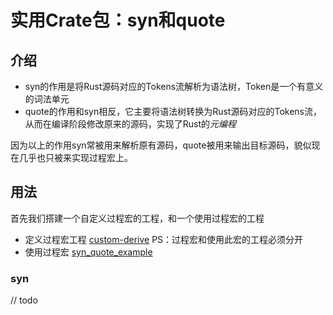 # 实用Crate包：syn和quote

## 介绍
- syn的作用是将Rust源码对应的Tokens流解析为语法树，Token是一个有意义的词法单元
- quote的作用和syn相反，它主要将语法树转换为Rust源码对应的Tokens流，从而在编译阶段修改原来的源码，实现了Rust的*元编程*

因为以上的作用syn常被用来解析原有源码，quote被用来输出目标源码，貌似现在几乎也只被来实现过程宏上。

## 用法 
首先我们搭建一个自定义过程宏的工程，和一个使用过程宏的工程

- 定义过程宏工程 [custom-derive](https://github.com/7213/my-favorite-code-segment/tree/main/rust-demo/rust-note/custom-derive) PS：过程宏和使用此宏的工程必须分开
- 使用过程宏 [syn_quote_example](https://github.com/7213/my-favorite-code-segment/blob/main/rust-demo/rust-note/src/syn_quote_example.rs)

### syn
// todo
